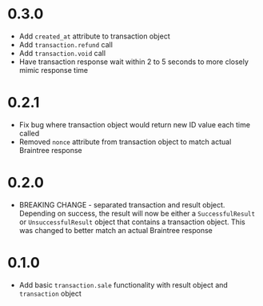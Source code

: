 # 0.3.0
* Add `created_at` attribute to transaction object
* Add `transaction.refund` call
* Add `transaction.void` call
* Have transaction response wait within 2 to 5 seconds to more closely mimic response time

# 0.2.1  
* Fix bug where transaction object would return new ID value each time called
* Removed `nonce` attribute from transaction object to match actual Braintree response

# 0.2.0  
* BREAKING CHANGE - separated transaction and result object. Depending on success, the result will now be either a `SuccessfulResult` or `UnsuccessfulResult` object that contains a transaction object. This was changed to better match an actual Braintree response

# 0.1.0  
* Add basic `transaction.sale` functionality with result object and `transaction` object
